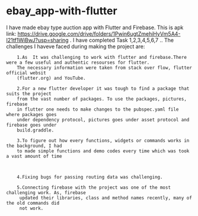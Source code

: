 # ebay_app-with-flutter
I have made ebay type auction app with Flutter and Firebase.
This is apk link: https://drive.google.com/drive/folders/1Pwin6ugtZmehiHyVm5A4-I21tf1WiBwJ?usp=sharing .
I have completed Task 1,2,3,4,5,6,7 ..
The challenges I haveve faced during making the project are:





        1.As  It was challenging to work with flutter and firebase.There were a few useful and authentic resourses for flutter.
        The necessary information were taken from stack over flow, flutter official websit
        (flutter.org) and YouTube.

        2.For a new flutter developer it was tough to find a package that suits the project
        from the vast number of packages. To use the packages, pictures, firebase
        in flutter one needs to make changes to the pubspec.yaml file where packages goes 
        under dependency protocol, pictures goes under asset protocol and firebase goes under
        build.graddle. 

        3.To figure out how every functions, widgets or commands works in the background, I had
        to made simple functions and demo codes every time which was took a vast amount of time
        
   

        4.Fixing bugs for passing routing data was challenging.

        5.Connecting firebase with the project was one of the most challenging work. As, firebase
         updated their libraries, class and method names recently, many of the old commands did
         not work. 
         
      
